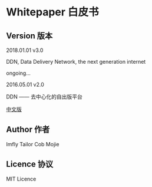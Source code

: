 # Whitepaper 白皮书




## Version 版本

2018.01.01 v3.0

DDN, Data Delivery Network, the next generation internet

ongoing...

2016.05.01 v2.0

DDN —— 去中心化的自出版平台

[中文版](http://ebookchain.org/ebookchain.pdf)

## Author 作者

Imfly
Tailor
Cob
Mojie

## Licence 协议

MIT Licence
